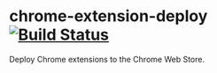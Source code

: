 # chrome-extension-deploy [![Build Status](https://travis-ci.org/erikdesjardins/chrome-extension-deploy.svg?branch=master)](https://travis-ci.org/erikdesjardins/chrome-extension-deploy)

Deploy Chrome extensions to the Chrome Web Store.
